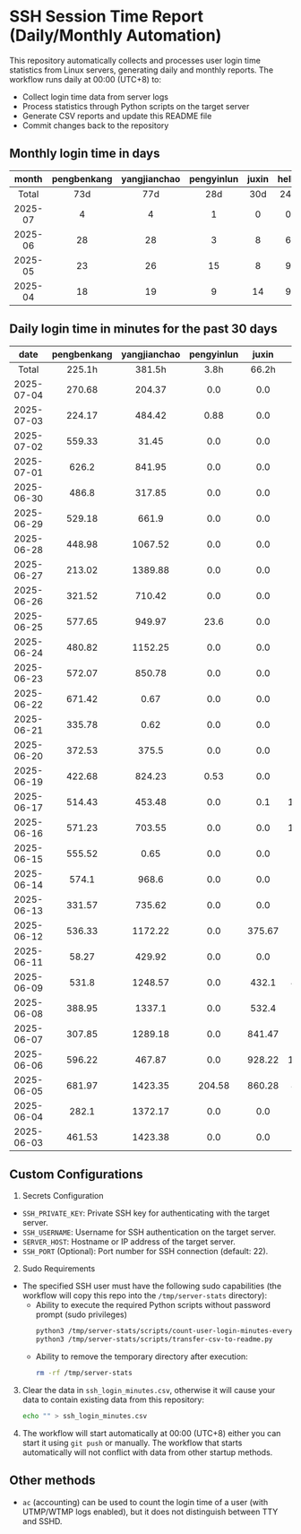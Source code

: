 # SSH Session Time Report (Daily/Monthly Automation)

This repository automatically collects and processes user login time statistics from Linux servers,
generating daily and monthly reports. The workflow runs daily at 00:00 (UTC+8) to:
- Collect login time data from server logs
- Process statistics through Python scripts on the target server
- Generate CSV reports and update this README file
- Commit changes back to the repository

<!-- 
  NOTE: If you need to modify the section titles of the following tables, 
  you must also update the corresponding Python files to maintain consistency.
  Ref: scripts/transfer-csv-to-readme.py
-->
## Monthly login time in days
|  month  | pengbenkang | yangjianchao | pengyinlun | juxin | hello | shenjunzhong | fengjing | wangjianan | chendong | hejun | yangrenyu | xuezeyu | kangyuhan | lzd | yangjingkui | tangminjin | guohui |
|:-------:|:-----------:|:------------:|:----------:|:-----:|:-----:|:------------:|:--------:|:----------:|:--------:|:-----:|:---------:|:-------:|:---------:|:---:|:-----------:|:----------:|:------:|
|  Total  |     73d     |     77d      |    28d     |  30d  |  24d  |     40d      |   14d    |     6d     |   48d    |  11d  |    46d    |   43d   |    28d    | 10d |     11d     |     1d     |   1d   |
| 2025-07 |      4      |      4       |     1      |   0   |   0   |      0       |    1     |     0      |    4     |   2   |     3     |    4    |     2     |  0  |      0      |     0      |   1    |
| 2025-06 |      28     |      28      |     3      |   8   |   6   |      20      |    10    |     0      |    26    |   6   |     11    |    18   |     15    |  7  |      5      |     0      |   0    |
| 2025-05 |      23     |      26      |     15     |   8   |   9   |      9       |    0     |     3      |    13    |   1   |     19    |    11   |     7     |  2  |      6      |     1      |   0    |
| 2025-04 |      18     |      19      |     9      |   14  |   9   |      11      |    3     |     3      |    5     |   2   |     13    |    10   |     4     |  1  |      0      |     0      |   0    |

## Daily login time in minutes for the past 30 days
|    date    | pengbenkang | yangjianchao | pengyinlun | juxin  | hello  | shenjunzhong | fengjing | wangjianan | chendong | hejun  | yangrenyu | xuezeyu | kangyuhan |  lzd   | yangjingkui | tangminjin | guohui |
|:----------:|:-----------:|:------------:|:----------:|:------:|:------:|:------------:|:--------:|:----------:|:--------:|:------:|:---------:|:-------:|:---------:|:------:|:-----------:|:----------:|:------:|
|   Total    |    225.1h   |    381.5h    |    3.8h    | 66.2h  |  8.7h  |    89.4h     |  98.3h   |    0.0h    |  339.2h  | 39.8h  |   109.3h  |  238.4h |   77.8h   |  6.7h  |     8.9h    |    0.0h    |  1.8h  |
| 2025-07-04 |    270.68   |    204.37    |    0.0     |  0.0   |  0.0   |     0.0      |   0.0    |    0.0     |  222.43  |  0.0   |   163.0   | 1331.82 |    0.0    |  0.0   |     0.0     |    0.0     |  0.0   |
| 2025-07-03 |    224.17   |    484.42    |    0.88    |  0.0   |  0.0   |     0.0      |   0.0    |    0.0     |  609.48  |  0.0   |    0.0    | 1270.75 |    0.0    |  0.0   |     0.0     |    0.0     | 105.82 |
| 2025-07-02 |    559.33   |    31.45     |    0.0     |  0.0   |  0.0   |     0.0      |   0.0    |    0.0     |  519.17  | 295.62 |   312.43  |  411.07 |   419.37  |  0.0   |     0.0     |    0.0     |  0.0   |
| 2025-07-01 |    626.2    |    841.95    |    0.0     |  0.0   |  0.0   |     0.0      |  813.22  |    0.0     |  548.83  | 854.45 |   565.73  |  333.87 |   773.25  |  0.0   |     0.0     |    0.0     |  0.0   |
| 2025-06-30 |    486.8    |    317.85    |    0.0     |  0.0   |  0.0   |     0.0      |   0.0    |    0.0     |  864.33  | 294.75 |   546.3   |  159.48 |   453.78  |  0.0   |     0.0     |    0.0     |  0.0   |
| 2025-06-29 |    529.18   |    661.9     |    0.0     |  0.0   |  0.0   |     0.0      |  858.6   |    0.0     |   0.0    | 727.5  |    0.0    |  222.75 |   34.03   |  2.97  |     0.0     |    0.0     |  0.0   |
| 2025-06-28 |    448.98   |   1067.52    |    0.0     |  0.0   |  0.0   |    269.83    |  880.25  |    0.0     |  666.7   |  0.0   |    0.0    |   0.0   |   150.98  |  0.63  |     0.0     |    0.0     |  0.0   |
| 2025-06-27 |    213.02   |   1389.88    |    0.0     |  0.0   |  0.0   |    149.77    |  814.05  |    0.0     |  839.13  | 125.78 |   196.07  |   0.0   |   207.42  |  0.0   |     0.0     |    0.0     |  0.0   |
| 2025-06-26 |    321.52   |    710.42    |    0.0     |  0.0   |  0.0   |    146.97    |  673.23  |    0.0     | 1034.98  |  2.8   |   487.5   |  324.87 |   144.72  |  0.0   |     0.0     |    0.0     |  0.0   |
| 2025-06-25 |    577.65   |    949.97    |    23.6    |  0.0   |  0.0   |    323.23    |  195.18  |    0.0     |  1188.9  |  0.0   |   682.1   |  213.38 |   193.02  |  0.0   |     0.0     |    0.0     |  0.0   |
| 2025-06-24 |    480.82   |   1152.25    |    0.0     |  0.0   |  0.0   |    506.83    |  940.7   |    0.0     | 1338.83  |  2.45  |    0.0    |  941.5  |    0.0    | 33.07  |     0.0     |    0.0     |  0.0   |
| 2025-06-23 |    572.07   |    850.78    |    0.0     |  0.0   |  0.0   |    456.68    |  126.88  |    0.0     |  865.28  | 86.28  |   240.97  |  884.17 |   172.42  | 342.73 |     0.0     |    0.0     |  0.0   |
| 2025-06-22 |    671.42   |     0.67     |    0.0     |  0.0   |  0.0   |    330.07    |  374.48  |    0.0     |  653.72  |  0.0   |    0.0    |   0.0   |    0.0    |  0.0   |     0.0     |    0.0     |  0.0   |
| 2025-06-21 |    335.78   |     0.62     |    0.0     |  0.0   |  0.0   |    282.28    |  218.58  |    0.0     |  346.4   |  0.0   |    0.0    |   0.0   |    0.0    |  0.0   |     0.0     |    0.0     |  0.0   |
| 2025-06-20 |    372.53   |    375.5     |    0.0     |  0.0   |  0.0   |    333.17    |   0.0    |    0.0     |  767.87  |  0.0   |    0.0    |   0.0   |   40.13   |  0.0   |     0.0     |    0.0     |  0.0   |
| 2025-06-19 |    422.68   |    824.23    |    0.53    |  0.0   |  0.0   |    585.75    |   0.0    |    0.0     |  859.75  |  0.0   |    0.0    |  1229.6 |   192.45  |  0.0   |     0.0     |    0.0     |  0.0   |
| 2025-06-17 |    514.43   |    453.48    |    0.0     |  0.1   | 115.62 |    19.13     |   0.0    |    0.0     |  698.77  |  0.0   |    0.0    |  284.7  |   45.33   |  0.0   |     0.0     |    0.0     |  0.0   |
| 2025-06-16 |    571.23   |    703.55    |    0.0     |  0.0   | 142.45 |    239.93    |   0.0    |    0.0     |  860.1   |  0.0   |    0.0    |  352.77 |   288.93  |  0.0   |     0.0     |    0.0     |  0.0   |
| 2025-06-15 |    555.52   |     0.65     |    0.0     |  0.0   |  0.0   |     0.0      |   0.0    |    0.0     |  362.55  |  0.0   |    0.0    |   0.0   |    0.0    |  0.0   |     0.0     |    0.0     |  0.0   |
| 2025-06-14 |    574.1    |    968.6     |    0.0     |  0.0   |  0.0   |    63.62     |   0.0    |    0.0     |   0.0    |  0.0   |    0.0    | 1062.52 |    0.0    |  0.0   |     0.0     |    0.0     |  0.0   |
| 2025-06-13 |    331.57   |    735.62    |    0.0     |  0.0   |  0.0   |    487.53    |   0.0    |    0.0     | 1005.87  |  0.0   |    0.0    | 1065.68 |   222.33  |  0.0   |     0.0     |    0.0     |  0.0   |
| 2025-06-12 |    536.33   |   1172.22    |    0.0     | 375.67 |  0.0   |    55.73     |   0.0    |    0.0     |  867.55  |  0.0   |    0.0    |  194.93 |   472.27  |  2.12  |     0.0     |    0.0     |  0.0   |
| 2025-06-11 |    58.27    |    429.92    |    0.0     |  0.0   |  0.0   |    223.9     |   3.93   |    0.0     |  220.82  |  0.0   |   428.33  |  154.47 |   356.02  | 14.73  |     0.52    |    0.0     |  0.0   |
| 2025-06-09 |    531.8    |   1248.57    |    0.0     | 432.1  | 46.63  |    448.38    |   0.0    |    0.0     |  868.6   |  0.0   |   354.42  |   0.0   |   500.45  |  3.02  |     0.02    |    0.0     |  0.0   |
| 2025-06-08 |    388.95   |    1337.1    |    0.0     | 532.4  |  0.0   |    94.75     |   0.0    |    0.0     |  46.02   |  0.0   |    0.0    |   0.0   |    0.0    |  0.0   |     0.0     |    0.0     |  0.0   |
| 2025-06-07 |    307.85   |   1289.18    |    0.0     | 841.47 |  0.0   |     0.0      |   0.0    |    0.0     |  475.52  |  0.0   |    0.0    | 1272.62 |    0.0    |  0.0   |     0.0     |    0.0     |  0.0   |
| 2025-06-06 |    596.22   |    467.87    |    0.0     | 928.22 | 101.67 |    119.52    |   0.0    |    0.0     | 1067.55  |  0.0   |   222.67  | 1273.42 |    0.0    |  0.0   |     0.0     |    0.0     |  0.0   |
| 2025-06-05 |    681.97   |   1423.35    |   204.58   | 860.28 | 88.68  |    228.2     |   0.0    |    0.0     | 1067.77  |  0.0   |   814.2   |  556.23 |    0.0    |  0.0   |    153.1    |    0.0     |  0.0   |
| 2025-06-04 |    282.1    |   1372.17    |    0.0     |  0.0   |  25.3  |     0.0      |   0.0    |    0.0     |  627.7   |  0.0   |   911.03  |  630.15 |    0.0    |  0.0   |    217.17   |    0.0     |  0.0   |
| 2025-06-03 |    461.53   |   1423.38    |    0.0     |  0.0   |  0.0   |     0.0      |   0.0    |    0.0     |  858.97  |  0.0   |   631.77  |  130.93 |    0.0    |  0.0   |    166.07   |    0.0     |  0.0   |

## Custom Configurations
1. Secrets Configuration
  - `SSH_PRIVATE_KEY`: Private SSH key for authenticating with the target server.
  - `SSH_USERNAME`: Username for SSH authentication on the target server.
  - `SERVER_HOST`: Hostname or IP address of the target server.
  - `SSH_PORT` (Optional): Port number for SSH connection (default: 22).
2. Sudo Requirements
  - The specified SSH user must have the following sudo capabilities (the workflow will copy this repo into the `/tmp/server-stats` directory):
    - Ability to execute the required Python scripts without password prompt (sudo privileges)
      ```bash
      python3 /tmp/server-stats/scripts/count-user-login-minutes-every-day.py
      python3 /tmp/server-stats/scripts/transfer-csv-to-readme.py
      ```
    - Ability to remove the temporary directory after execution:
      ```bash
      rm -rf /tmp/server-stats
      ```
3. Clear the data in `ssh_login_minutes.csv`, otherwise it will cause your data to contain existing data from this repository:
   ```bash
   echo "" > ssh_login_minutes.csv
   ```
4. The workflow will start automatically at 00:00 (UTC+8) either you can start it using `git push` or manually.
   The workflow that starts automatically will not conflict with data from other startup methods.

## Other methods
- `ac` (accounting) can be used to count the login time of a user (with UTMP/WTMP logs enabled), but it does not distinguish between TTY and SSHD.
